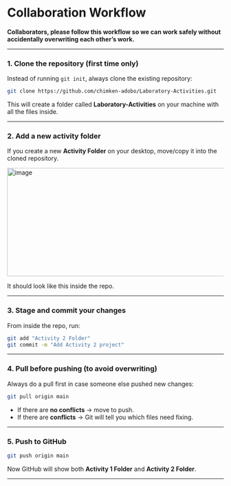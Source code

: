# Collaboration Workflow

**Collaborators, please follow this workflow so we can work safely without accidentally overwriting each other’s work.**

---

### 1. Clone the repository (first time only)

Instead of running `git init`, always clone the existing repository:

```bash
git clone https://github.com/chimken-adobo/Laboratory-Activities.git
```

This will create a folder called **Laboratory-Activities** on your machine with all the files inside.

---

### 2. Add a new activity folder

If you create a new **Activity Folder** on your desktop, move/copy it into the cloned repository.

<img width="649" height="251" alt="image" src="https://github.com/user-attachments/assets/fb38523e-fe4f-4ad9-a031-8d38e3e062d9" />

It should look like this inside the repo.

---

### 3. Stage and commit your changes

From inside the repo, run:

```bash
git add "Activity 2 Folder"
git commit -m "Add Activity 2 project"
```

---

### 4. Pull before pushing (to avoid overwriting)

Always do a pull first in case someone else pushed new changes:

```bash
git pull origin main
```

* If there are **no conflicts** → move to push.
* If there are **conflicts** → Git will tell you which files need fixing.

---

### 5. Push to GitHub

```bash
git push origin main
```

Now GitHub will show both **Activity 1 Folder** and **Activity 2 Folder**.

---

